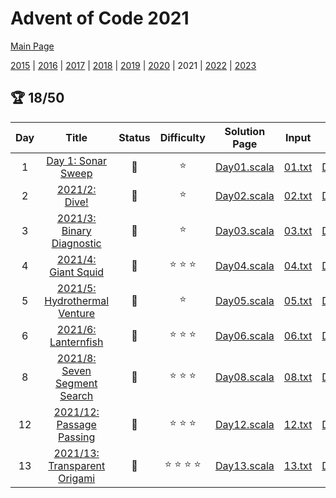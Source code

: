# Advent of Code 2021

[Main Page](https://adventofcode.com/2021)

[2015](/src/main/scala/advent_of_scala/year_2015/README.md) | [2016](/src/main/scala/advent_of_scala/year_2016/README.md) | [2017](/src/main/scala/advent_of_scala/year_2017/README.md) | [2018](/src/main/scala/advent_of_scala/year_2018/README.md) | [2019](/src/main/scala/advent_of_scala/year_2019/README.md) | [2020](/src/main/scala/advent_of_scala/year_2020/README.md) |
2021 | [2022](/src/main/scala/advent_of_scala/year_2022/README.md) | [2023](/src/main/scala/advent_of_scala/year_2023/README.md)

## :trophy: 18/50

| Day |                                Title                                 |      Status       |         Difficulty          |                            Solution Page                             |                      Input                       |                                   Test Page                                    |            Answer            |            Tags            | 
|:---:|:--------------------------------------------------------------------:|:-----------------:|:---------------------------:|:--------------------------------------------------------------------:|:------------------------------------------------:|:------------------------------------------------------------------------------:|:----------------------------:|:--------------------------:|
|  1  |      [Day 1: Sonar Sweep](https://adventofcode.com/2021/day/1)       | :1st_place_medal: |           :star:            | [Day01.scala](/src/main/scala/advent_of_scala/year_2021/Day01.scala) | [01.txt](/src/main/resources/inputs/2021/01.txt) | [Day01Suite.scala](/src/test/scala/advent_of_scala/year_2021/Day01Suite.scala) |         (1139, 1103)         |          sequence          |
|  2  |         [2021/2: Dive!](https://adventofcode.com/2021/day/2)         | :1st_place_medal: |           :star:            | [Day02.scala](/src/main/scala/advent_of_scala/year_2021/Day02.scala) | [02.txt](/src/main/resources/inputs/2021/02.txt) | [Day02Suite.scala](/src/test/scala/advent_of_scala/year_2021/Day02Suite.scala) |  (1_660_158, 1_604_592_846)  |            walk            |
|  3  |   [2021/3: Binary Diagnostic](https://adventofcode.com/2021/day/3)   | :1st_place_medal: |           :star:            | [Day03.scala](/src/main/scala/advent_of_scala/year_2021/Day03.scala) | [03.txt](/src/main/resources/inputs/2021/03.txt) | [Day03Suite.scala](/src/test/scala/advent_of_scala/year_2021/Day03Suite.scala) |    (1_540_244, 4_203_981)    |    mutation,number-base    |
|  4  |      [2021/4: Giant Squid](https://adventofcode.com/2021/day/4)      | :1st_place_medal: |    :star: :star: :star:     | [Day04.scala](/src/main/scala/advent_of_scala/year_2021/Day04.scala) | [04.txt](/src/main/resources/inputs/2021/04.txt) | [Day04Suite.scala](/src/test/scala/advent_of_scala/year_2021/Day04Suite.scala) |        (11_774, 4495)        |     parse-heavy,grid2D     |
|  5  | [2021/5: Hydrothermal Venture](https://adventofcode.com/2021/day/5)  | :1st_place_medal: |           :star:            | [Day05.scala](/src/main/scala/advent_of_scala/year_2021/Day05.scala) | [05.txt](/src/main/resources/inputs/2021/05.txt) | [Day05Suite.scala](/src/test/scala/advent_of_scala/year_2021/Day05Suite.scala) |        (4655, 20_500)        |          geometry          |
|  6  |      [2021/6: Lanternfish](https://adventofcode.com/2021/day/6)      | :1st_place_medal: |    :star: :star: :star:     | [Day06.scala](/src/main/scala/advent_of_scala/year_2021/Day06.scala) | [06.txt](/src/main/resources/inputs/2021/06.txt) | [Day06Suite.scala](/src/test/scala/advent_of_scala/year_2021/Day06Suite.scala) | (350_149, 1_590_327_954_513) | dynamic-programming,bignum |
|  8  | [2021/8: Seven Segment Search](https://adventofcode.com/2021/day/8)  | :1st_place_medal: |    :star: :star: :star:     | [Day08.scala](/src/main/scala/advent_of_scala/year_2021/Day08.scala) | [08.txt](/src/main/resources/inputs/2021/08.txt) | [Day08Suite.scala](/src/test/scala/advent_of_scala/year_2021/Day08Suite.scala) |       (534, 1_070_188)       |    lookup-table,revisit    |
| 12  |   [2021/12: Passage Passing](https://adventofcode.com/2021/day/12)   | :1st_place_medal: |    :star: :star: :star:     | [Day12.scala](/src/main/scala/advent_of_scala/year_2021/Day12.scala) | [12.txt](/src/main/resources/inputs/2021/12.txt) | [Day12Suite.scala](/src/test/scala/advent_of_scala/year_2021/Day12Suite.scala) |       (4659, 148_962)        |   graph,graph-traversal    |
| 13  | [2021/13: Transparent Origami](https://adventofcode.com/2021/day/13) | :1st_place_medal: | :star: :star: :star: :star: | [Day13.scala](/src/main/scala/advent_of_scala/year_2021/Day13.scala) | [13.txt](/src/main/resources/inputs/2021/13.txt) | [Day13Suite.scala](/src/test/scala/advent_of_scala/year_2021/Day13Suite.scala) |      (653, "LKREBPRK")       |   visual-result,revisit    |
